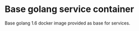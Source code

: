 Base golang service container
===========

Base golang 1.6 docker image provided as base for services.

